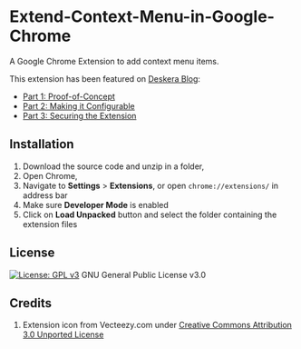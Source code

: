 # Extend-Context-Menu-in-Google-Chrome
A Google Chrome Extension to add context menu items. 

This extension has been featured on [Deskera Blog](https://www.deskera.com/blog):

* [Part 1: Proof-of-Concept](https://www.deskera.com/blog/writing-a-google-chrome-extension-part-1-proof-of-concept/)
* [Part 2: Making it Configurable](https://www.deskera.com/blog/writing-a-google-chrome-extension-part-2-making-it-configurable/)
* [Part 3: Securing the Extension](https://www.deskera.com/blog/writing-a-google-chrome-extension-part-3-securing-the-extension)

## Installation

1. Download the source code and unzip in a folder,
2. Open Chrome,
3. Navigate to **Settings** > **Extensions**, or open `chrome://extensions/` in address bar
4. Make sure **Developer Mode** is enabled
5. Click on **Load Unpacked** button and select the folder containing the extension files

## License

[![License: GPL v3](https://img.shields.io/badge/License-GPLv3-blue.svg)](https://www.gnu.org/licenses/gpl-3.0) GNU General Public License v3.0

## Credits

1. Extension icon from Vecteezy.com under [Creative Commons Attribution 3.0 Unported License](http://creativecommons.org/licenses/by/3.0/deed.en_US)